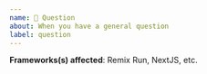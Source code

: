 ```yaml
---
name: 🤔 Question
about: When you have a general question
label: question
---
```


**Frameworks(s) affected**: Remix Run, NextJS, etc.

<!-- A clear and concise description of the question. -->
